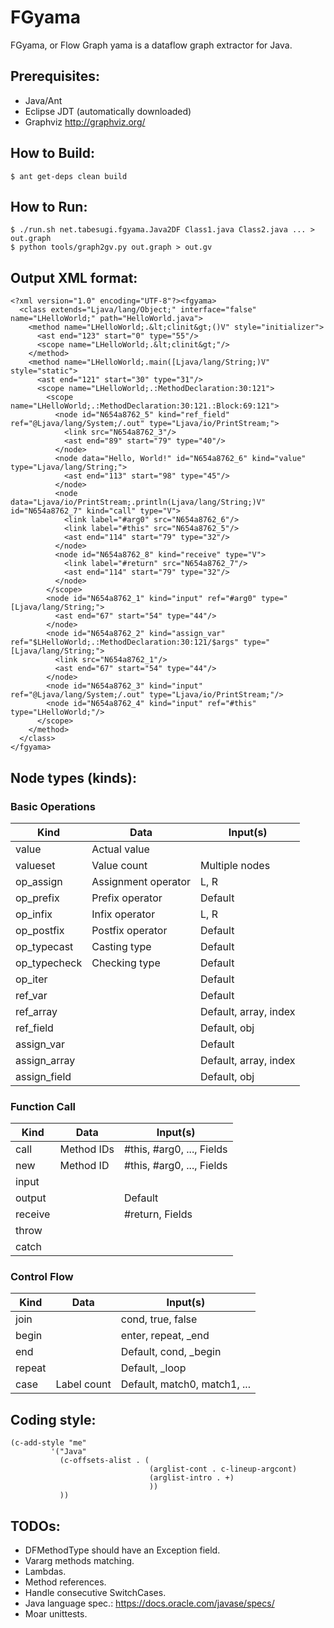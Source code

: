 # FGyama

FGyama, or Flow Graph yama is a dataflow graph extractor for Java.

## Prerequisites:

  * Java/Ant
  * Eclipse JDT (automatically downloaded)
  * Graphviz http://graphviz.org/

## How to Build:

    $ ant get-deps clean build

## How to Run:

    $ ./run.sh net.tabesugi.fgyama.Java2DF Class1.java Class2.java ... > out.graph
    $ python tools/graph2gv.py out.graph > out.gv

## Output XML format:

    <?xml version="1.0" encoding="UTF-8"?><fgyama>
      <class extends="Ljava/lang/Object;" interface="false" name="LHelloWorld;" path="HelloWorld.java">
        <method name="LHelloWorld;.&lt;clinit&gt;()V" style="initializer">
          <ast end="123" start="0" type="55"/>
          <scope name="LHelloWorld;.&lt;clinit&gt;"/>
        </method>
        <method name="LHelloWorld;.main([Ljava/lang/String;)V" style="static">
          <ast end="121" start="30" type="31"/>
          <scope name="LHelloWorld;.:MethodDeclaration:30:121">
            <scope name="LHelloWorld;.:MethodDeclaration:30:121.:Block:69:121">
              <node id="N654a8762_5" kind="ref_field" ref="@Ljava/lang/System;/.out" type="Ljava/io/PrintStream;">
                <link src="N654a8762_3"/>
                <ast end="89" start="79" type="40"/>
              </node>
              <node data="Hello, World!" id="N654a8762_6" kind="value" type="Ljava/lang/String;">
                <ast end="113" start="98" type="45"/>
              </node>
              <node data="Ljava/io/PrintStream;.println(Ljava/lang/String;)V" id="N654a8762_7" kind="call" type="V">
                <link label="#arg0" src="N654a8762_6"/>
                <link label="#this" src="N654a8762_5"/>
                <ast end="114" start="79" type="32"/>
              </node>
              <node id="N654a8762_8" kind="receive" type="V">
                <link label="#return" src="N654a8762_7"/>
                <ast end="114" start="79" type="32"/>
              </node>
            </scope>
            <node id="N654a8762_1" kind="input" ref="#arg0" type="[Ljava/lang/String;">
              <ast end="67" start="54" type="44"/>
            </node>
            <node id="N654a8762_2" kind="assign_var" ref="$LHelloWorld;.:MethodDeclaration:30:121/$args" type="[Ljava/lang/String;">
              <link src="N654a8762_1"/>
              <ast end="67" start="54" type="44"/>
            </node>
            <node id="N654a8762_3" kind="input" ref="@Ljava/lang/System;/.out" type="Ljava/io/PrintStream;"/>
            <node id="N654a8762_4" kind="input" ref="#this" type="LHelloWorld;"/>
          </scope>
        </method>
      </class>
    </fgyama>

## Node types (kinds):

### Basic Operations

| Kind         | Data                | Input(s)                     |
| ------------ | ------------------- | -----------------------------|
| value        | Actual value        |                              |
| valueset     | Value count         | Multiple nodes               |
| op_assign    | Assignment operator | L, R                         |
| op_prefix    | Prefix operator     | Default                      |
| op_infix     | Infix operator      | L, R                         |
| op_postfix   | Postfix operator    | Default                      |
| op_typecast  | Casting type        | Default                      |
| op_typecheck | Checking type       | Default                      |
| op_iter      |                     | Default                      |
| ref_var      |                     | Default                      |
| ref_array    |                     | Default, array, index        |
| ref_field    |                     | Default, obj                 |
| assign_var   |                     | Default                      |
| assign_array |                     | Default, array, index        |
| assign_field |                     | Default, obj                 |

### Function Call

| Kind         | Data                | Input(s)                     |
| ------------ | ------------------- | -----------------------------|
| call         | Method IDs          | #this, #arg0, ..., Fields    |
| new          | Method ID           | #this, #arg0, ..., Fields    |
| input        |                     |                              |
| output       |                     | Default                      |
| receive      |                     | #return, Fields              |
| throw        |                     |                              |
| catch        |                     |                              |

### Control Flow

| Kind         | Data                | Input(s)                     |
| ------------ | ------------------- | -----------------------------|
| join         |                     | cond, true, false            |
| begin        |                     | enter, repeat, _end          |
| end          |                     | Default, cond, _begin        |
| repeat       |                     | Default, _loop               |
| case         | Label count         | Default, match0, match1, ... |

## Coding style:

    (c-add-style "me"
             '("Java"
               (c-offsets-alist . (
                                   (arglist-cont . c-lineup-argcont)
                                   (arglist-intro . +)
                                   ))
               ))

## TODOs:

  * DFMethodType should have an Exception field.
  * Vararg methods matching.
  * Lambdas.
  * Method references.
  * Handle consecutive SwitchCases.
  * Java language spec.: https://docs.oracle.com/javase/specs/
  * Moar unittests.
